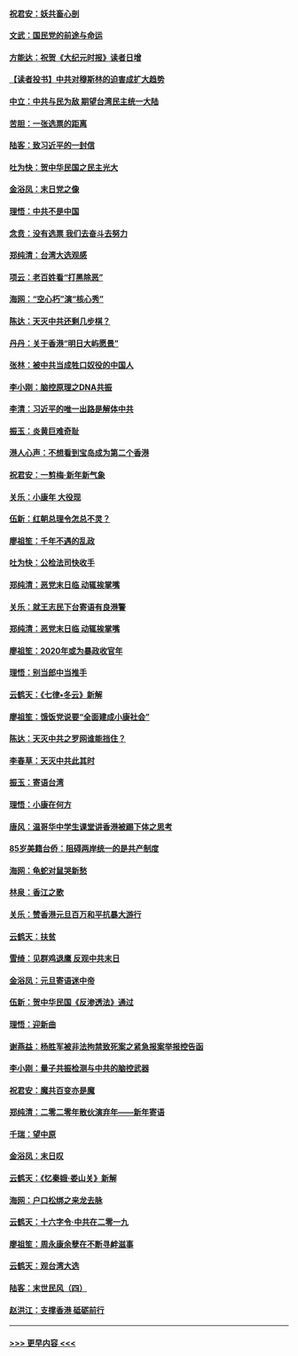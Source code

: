 #### [祝君安：妖共畜心剖](../pages/nsc993/n11794273.md?t=01160744) 
#### [文武：国民党的前途与命运](../pages/nsc993/n11794198.md?t=01160744) 
#### [方能达：祝贺《大纪元时报》读者日增](../pages/nsc993/n11793807.md?t=01160744) 
#### [【读者投书】中共对穆斯林的迫害成扩大趋势](../pages/nsc993/n11791371.md?t=01160744) 
#### [中立：中共与民为敌 期望台湾民主统一大陆](../pages/nsc993/n11790392.md?t=01160744) 
#### [苦胆：一张选票的距离](../pages/nsc993/n11788914.md?t=01160744) 
#### [陆客：致习近平的一封信](../pages/nsc993/n11788867.md?t=01160744) 
#### [吐为快：贺中华民国之民主光大](../pages/nsc993/n11788618.md?t=01160744) 
#### [金浴凤：末日党之像](../pages/nsc993/n11787475.md?t=01160744) 
#### [理悟：中共不是中国](../pages/nsc993/n11787463.md?t=01160744) 
#### [念贲：没有选票  我们去奋斗去努力](../pages/nsc993/n11787398.md?t=01160744) 
#### [郑纯清：台湾大选观感](../pages/nsc993/n11786210.md?t=01160744) 
#### [项云：老百姓看“打黑除恶”](../pages/nsc993/n11785398.md?t=01160744) 
#### [海网：“空心朽”演“核心秀”](../pages/nsc993/n11783874.md?t=01160744) 
#### [陈达：天灭中共还剩几步棋？](../pages/nsc993/n11783719.md?t=01160744) 
#### [丹丹：关于香港“明日大屿愿景”](../pages/nsc993/n11783273.md?t=01160744) 
#### [张林：被中共当成牲口奴役的中国人](../pages/nsc993/n11782397.md?t=01160744) 
#### [李小刚：脑控原理之DNA共振](../pages/nsc993/n11780962.md?t=01160744) 
#### [李清：习近平的唯一出路是解体中共](../pages/nsc993/n11780866.md?t=01160744) 
#### [振玉：炎黄巨难奇耻](../pages/nsc993/n11779632.md?t=01160744) 
#### [港人心声：不想看到宝岛成为第二个香港](../pages/nsc993/n11778817.md?t=01160744) 
#### [祝君安：一剪梅‧新年新气象](../pages/nsc993/n11776340.md?t=01160744) 
#### [关乐：小康年 大役现](../pages/nsc993/n11774213.md?t=01160744) 
#### [伍新：红朝总理令怎总不灵？](../pages/nsc993/n11770813.md?t=01160744) 
#### [廖祖笙：千年不遇的乱政](../pages/nsc993/n11770373.md?t=01160744) 
#### [吐为快：公检法司快收手](../pages/nsc993/n11770359.md?t=01160744) 
#### [郑纯清：恶党末日临 动辄挨掌嘴](../pages/nsc993/n11769912.md?t=01160744) 
#### [关乐：就王志民下台寄语有良港警](../pages/nsc993/n11769903.md?t=01160744) 
#### [郑纯清：恶党末日临 动辄挨掌嘴](../pages/nsc993/n11769356.md?t=01160744) 
#### [廖祖笙：2020年或为暴政收官年](../pages/nsc993/n11768216.md?t=01160744) 
#### [理悟：别当郎中当推手](../pages/nsc993/n11768243.md?t=01160744) 
#### [云鹤天：《七律▪冬云》新解](../pages/nsc993/n11768204.md?t=01160744) 
#### [廖祖笙：饿饭党说要“全面建成小康社会”](../pages/nsc993/n11767482.md?t=01160744) 
#### [陈达：天灭中共之罗网谁能挡住？](../pages/nsc993/n11767465.md?t=01160744) 
#### [李春草：天灭中共此其时](../pages/nsc993/n11767452.md?t=01160744) 
#### [振玉：寄语台湾](../pages/nsc993/n11767432.md?t=01160744) 
#### [理悟：小康在何方](../pages/nsc993/n11767394.md?t=01160744) 
#### [唐风：温哥华中学生课堂讲香港被踢下体之思考](../pages/nsc993/n11766848.md?t=01160744) 
#### [85岁美籍台侨：阻碍两岸统一的是共产制度](../pages/nsc993/n11765043.md?t=01160744) 
#### [海网：龟蛇对鼠哭新愁](../pages/nsc993/n11764895.md?t=01160744) 
#### [林泉：香江之歌](../pages/nsc993/n11764415.md?t=01160744) 
#### [关乐：赞香港元旦百万和平抗暴大游行](../pages/nsc993/n11764382.md?t=01160744) 
#### [云鹤天：扶贫](../pages/nsc993/n11764245.md?t=01160744) 
#### [雪绮：见群鸡退鹰  反观中共末日](../pages/nsc993/n11762112.md?t=01160744) 
#### [金浴凤：元旦寄语迷中帝](../pages/nsc993/n11761788.md?t=01160744) 
#### [伍新：贺中华民国《反渗透法》通过](../pages/nsc993/n11761994.md?t=01160744) 
#### [理悟：迎新曲](../pages/nsc993/n11761152.md?t=01160744) 
#### [谢燕益：杨胜军被非法拘禁致死案之紧急报案举报控告函](../pages/nsc993/n11756134.md?t=01160744) 
#### [李小刚：量子共振检测与中共的脑控武器](../pages/nsc993/n11754518.md?t=01160744) 
#### [祝君安：魔共百变亦是魔](../pages/nsc993/n11754469.md?t=01160744) 
#### [郑纯清：二零二零年散伙演弃年——新年寄语](../pages/nsc993/n11754195.md?t=01160744) 
#### [千瑞：望中原](../pages/nsc993/n11754159.md?t=01160744) 
#### [金浴凤：末日叹](../pages/nsc993/n11752359.md?t=01160744) 
#### [云鹤天：《忆秦娥‧娄山关》新解](../pages/nsc993/n11752348.md?t=01160744) 
#### [海网：户口松绑之来龙去脉](../pages/nsc993/n11752328.md?t=01160744) 
#### [云鹤天：十六字令‧中共在二零一九](../pages/nsc993/n11752305.md?t=01160744) 
#### [廖祖笙：周永康余孽在不断寻衅滋事](../pages/nsc993/n11751013.md?t=01160744) 
#### [云鹤天：观台湾大选](../pages/nsc993/n11751007.md?t=01160744) 
#### [陆客：末世民风（四）](../pages/nsc993/n11749203.md?t=01160744) 
#### [赵洪江：支撑香港 砥砺前行](../pages/nsc993/n11748482.md?t=01160744) 

----
#### [ >>> 更早内容 <<< ](../indexes/nsc993-earlier.md)
